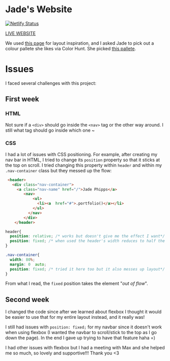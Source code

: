 <!-- headings -->
<!-- # Heading 1 
## gives h2
### gives heading 3 etc -->

# Jade's Website

[![Netlify Status](https://api.netlify.com/api/v1/badges/891e650f-8f94-42fd-863d-191c6c79bc4f/deploy-status)](https://app.netlify.com/sites/jadephipps/deploys)

[LIVE WEBSITE](https://jadephipps.netlify.app/)


We used [this page](https://manparvesh.com/ "web template") for layout inspiration, and I asked Jade to pick out a colour pallete she likes via Color Hunt. She picked [this pallete](https://colorhunt.co/palette/264477 "Color Hunt pallete").

# Issues
I faced several challenges with this project:

## First week
### HTML
Not sure if a `<div>` should go inside the `<nav>` tag or the other way around. I still what tag should go inside which one ~

### CSS
I had a lot of issues with CSS positioning. For example, after creating my nav bar in HTML, I tried to change its `position` property so that it sticks at the top on scroll. I tried changing this property within `header` and within my `.nav-container` class but they messed up the flow: 

```html
 <header>
   <div class="nav-container">
     <a class="nav-name" href="/">Jade Phipps</a>
        <nav>
            <ul>
              <li><a  href="#">.portfolio()</a></li>
            </ul>
          </nav>
        </div>
    </header>
```

```CSS
header{
  position: relative; /* works but doesn't give me the effect I want*/
  position: fixed; /* when used the header's width reduces to half the screen to the left */
}

.nav-container{
  width: 80%;
  margin: 0  auto;
  position: fixed; /* tried it here too but it also messes up layout*/
}
```
From what I read, the `fixed` position takes the element "*out of flow*".

## Second week

I changed the code since after we learned about flexbox I thought it would be easier to use that for my entire layout instead, and it really was! 

I still had issues with `position: fixed;` for my navbar since it doesn't work when using flexbox (I wanted the navbar to scroll/stick to the top as I go down the page). In the end I gave up trying to have that feature haha =)

I  had other issues  with flexbox but I had a meeting with Max and she helped me so much, so lovely and supportive!!! Thank you <3 



